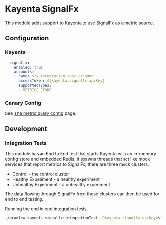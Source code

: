 # Kayenta SignalFx
This module adds support to Kayenta to use SignalFx as a metric source.

## Configuration

### Kayenta
```yaml
  signalfx:
    enabled: true
    accounts:
    - name: sfx-integration-test-account
      accessToken: ${kayenta.signalfx.apiKey}
      supportedTypes:
      - METRICS_STORE
```

### Canary Config
See [The metric query config](metric-query-config.md) page.

## Development

### Integration Tests
This module has an End to End test that starts Kayenta with an in-memory config store and embedded Redis.
It spawns threads that act like mock services that report metrics to SignalFx, there are three mock clusters.

- Control - the control cluster
- Healthy Experiment - a healthy experiment
- Unhealthy Experiment - a unhealthy experiment

The data flowing through SignalFx from these clusters can then be used for end to end testing.

Running the end to end integration tests.

```bash
./gradlew kayenta-signalfx:integrationTest -Dkayenta.signalfx.apiKey=${SIGNALFX_API_TOKEN}
```
